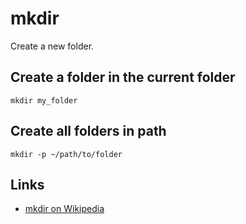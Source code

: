 # mkdir

Create a new folder.


## Create a folder in the current folder

	mkdir my_folder


## Create all folders in path

	mkdir -p ~/path/to/folder


## Links

- [mkdir on Wikipedia](http://en.wikipedia.org/wiki/Mkdir)
